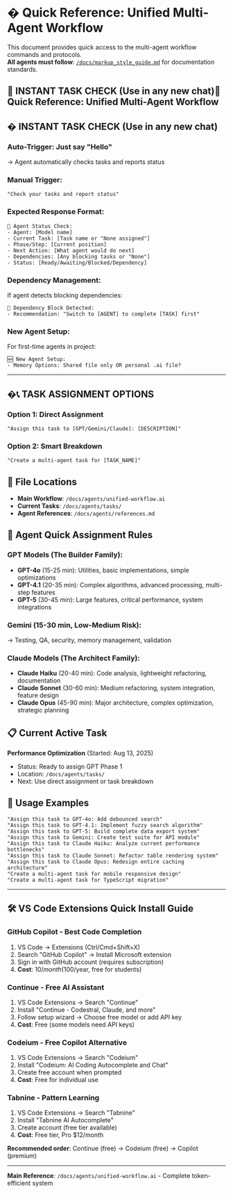# � Quick Reference: Unified Multi-Agent Workflow

This document provides quick access to the multi-agent workflow commands and protocols.  
**All agents must follow**: [`/docs/markup_style_guide.md`](../markup_style_guide.md) for documentation standards.

## 🔄 **INSTANT TASK CHECK** (Use in any new chat)🚀 Quick Reference: Unified Multi-Agent Workflow

## � **INSTANT TASK CHECK** (Use in any new chat)

### **Auto-Trigger:** Just say "Hello"
→ Agent automatically checks tasks and reports status

### **Manual Trigger:**
```
"Check your tasks and report status"
```

### **Expected Response Format:**
```
🤖 Agent Status Check:
- Agent: [Model name]
- Current Task: [Task name or "None assigned"]
- Phase/Step: [Current position]
- Next Action: [What agent would do next]
- Dependencies: [Any blocking tasks or "None"]
- Status: [Ready/Awaiting/Blocked/Dependency]
```

### **Dependency Management:**
If agent detects blocking dependencies:
```
🚧 Dependency Block Detected:
- Recommendation: "Switch to [AGENT] to complete [TASK] first"
```

### **New Agent Setup:**
For first-time agents in project:
```
🆕 New Agent Setup:
- Memory Options: Shared file only OR personal .ai file?
```

---

## �📞 **TASK ASSIGNMENT OPTIONS**

### **Option 1: Direct Assignment**
```
"Assign this task to [GPT/Gemini/Claude]: [DESCRIPTION]"
```

### **Option 2: Smart Breakdown**
```
"Create a multi-agent task for [TASK_NAME]"
```

## 📁 **File Locations**
- **Main Workflow**: `/docs/agents/unified-workflow.ai`
- **Current Tasks**: `/docs/agents/tasks/`
- **Agent References**: `/docs/agents/references.md`

## 🤖 **Agent Quick Assignment Rules**

### **GPT Models** (The Builder Family):
- **GPT-4o** (15-25 min): Utilities, basic implementations, simple optimizations
- **GPT-4.1** (20-35 min): Complex algorithms, advanced processing, multi-step features
- **GPT-5** (30-45 min): Large features, critical performance, system integrations

### **Gemini** (15-30 min, Low-Medium Risk):
→ Testing, QA, security, memory management, validation

### **Claude Models** (The Architect Family):
- **Claude Haiku** (20-40 min): Code analysis, lightweight refactoring, documentation
- **Claude Sonnet** (30-60 min): Medium refactoring, system integration, feature design
- **Claude Opus** (45-90 min): Major architecture, complex optimization, strategic planning

## 📋 **Current Active Task**
**Performance Optimization** (Started: Aug 13, 2025)
- Status: Ready to assign GPT Phase 1
- Location: `/docs/agents/tasks/`
- Next: Use direct assignment or task breakdown

## 🎯 **Usage Examples**
```
"Assign this task to GPT-4o: Add debounced search"
"Assign this task to GPT-4.1: Implement fuzzy search algorithm"
"Assign this task to GPT-5: Build complete data export system"
"Assign this task to Gemini: Create test suite for API module"
"Assign this task to Claude Haiku: Analyze current performance bottlenecks"
"Assign this task to Claude Sonnet: Refactor table rendering system"
"Assign this task to Claude Opus: Redesign entire caching architecture"
"Create a multi-agent task for mobile responsive design"
"Create a multi-agent task for TypeScript migration"
```

---

## 🛠️ **VS Code Extensions Quick Install Guide**

### **GitHub Copilot** - Best Code Completion
1. VS Code → Extensions (Ctrl/Cmd+Shift+X)
2. Search "GitHub Copilot" → Install Microsoft extension
3. Sign in with GitHub account (requires subscription)
4. **Cost**: $10/month ($100/year, free for students)

### **Continue** - Free AI Assistant
1. VS Code Extensions → Search "Continue"
2. Install "Continue - Codestral, Claude, and more"
3. Follow setup wizard → Choose free model or add API key
4. **Cost**: Free (some models need API keys)

### **Codeium** - Free Copilot Alternative
1. VS Code Extensions → Search "Codeium"
2. Install "Codeium: AI Coding Autocomplete and Chat"
3. Create free account when prompted
4. **Cost**: Free for individual use

### **Tabnine** - Pattern Learning
1. VS Code Extensions → Search "Tabnine"
2. Install "Tabnine AI Autocomplete"
3. Create account (free tier available)
4. **Cost**: Free tier, Pro $12/month

**Recommended order**: Continue (free) → Codeium (free) → Copilot (premium)

---
**Main Reference**: `/docs/agents/unified-workflow.ai` - Complete token-efficient system
